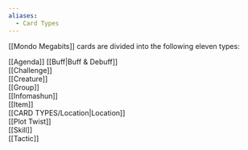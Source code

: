 ```yaml
---
aliases:
  - Card Types
---
```

[[Mondo Megabits]] cards are divided into the following eleven types:

[[Agenda]]
[[Buff|Buff & Debuff]]  
[[Challenge]]  
[[Creature]]  
[[Group]]  
[[Infomashun]]  
[[Item]]  
[[CARD TYPES/Location|Location]]  
[[Plot Twist]]  
[[Skill]]  
[[Tactic]]  


